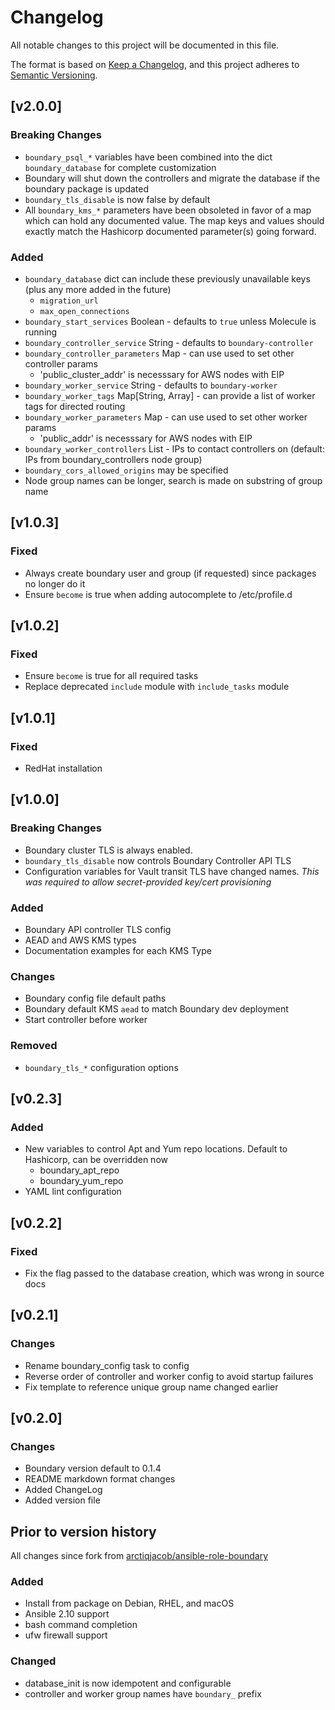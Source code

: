 # Changelog

All notable changes to this project will be documented in this file.

The format is based on [Keep a Changelog](https://keepachangelog.com/en/1.0.0/),
and this project adheres to [Semantic Versioning](https://semver.org/spec/v2.0.0.html).

## [v2.0.0]

### Breaking Changes

- `boundary_psql_*` variables have been combined into the dict `boundary_database` for complete customization
- Boundary will shut down the controllers and migrate the database if the boundary package is updated
- `boundary_tls_disable` is now false by default
- All `boundary_kms_*` parameters have been obsoleted in favor of a map which can hold any documented value.
  The map keys and values should exactly match the Hashicorp documented parameter(s) going forward.

### Added

- `boundary_database` dict can include these previously unavailable keys (plus any more added in the future)
  - `migration_url`
  - `max_open_connections`
- `boundary_start_services` Boolean - defaults to `true` unless Molecule is running
- `boundary_controller_service` String - defaults to `boundary-controller`
- `boundary_controller_parameters` Map - can use used to set other controller params
  - 'public_cluster_addr' is necesssary for AWS nodes with EIP
- `boundary_worker_service` String - defaults to `boundary-worker`
- `boundary_worker_tags` Map[String, Array] - can provide a list of worker tags for directed routing
- `boundary_worker_parameters` Map - can use used to set other worker params
  - 'public_addr' is necesssary for AWS nodes with EIP
- `boundary_worker_controllers` List - IPs to contact controllers on (default: IPs from boundary_controllers node group)
- `boundary_cors_allowed_origins` may be specified
- Node group names can be longer, search is made on substring of group name

## [v1.0.3]

### Fixed

- Always create boundary user and group (if requested) since packages no longer do it
- Ensure `become` is true when adding autocomplete to /etc/profile.d

## [v1.0.2]

### Fixed

- Ensure `become` is true for all required tasks
- Replace deprecated `include` module with `include_tasks` module

## [v1.0.1]

### Fixed

- RedHat installation

## [v1.0.0]

### Breaking Changes

- Boundary cluster TLS is always enabled.
- `boundary_tls_disable` now controls Boundary Controller API TLS
- Configuration variables for Vault transit TLS have changed names.
  *This was required to allow secret-provided key/cert provisioning*

### Added

- Boundary API controller TLS config
- AEAD and AWS KMS types
- Documentation examples for each KMS Type

### Changes

- Boundary config file default paths
- Boundary default KMS `aead` to match Boundary dev deployment
- Start controller before worker

### Removed

- `boundary_tls_*` configuration options

## [v0.2.3]

### Added

- New variables to control Apt and Yum repo locations. Default to Hashicorp, can be overridden now
  - boundary_apt_repo
  - boundary_yum_repo
- YAML lint configuration

## [v0.2.2]

### Fixed

- Fix the flag passed to the database creation, which was wrong in source docs

## [v0.2.1]

### Changes

- Rename boundary_config task to config
- Reverse order of controller and worker config to avoid startup failures
- Fix template to reference unique group name changed earlier

## [v0.2.0]

### Changes

- Boundary version default to 0.1.4
- README markdown format changes
- Added ChangeLog
- Added version file

## Prior to version history

All changes since fork from [arctiqjacob/ansible-role-boundary](https://github.com/arctiqjacob/ansible-role-boundary)

### Added

- Install from package on Debian, RHEL, and macOS
- Ansible 2.10 support
- bash command completion
- ufw firewall support

### Changed

- database_init is now idempotent and configurable
- controller and worker group names have `boundary_` prefix
